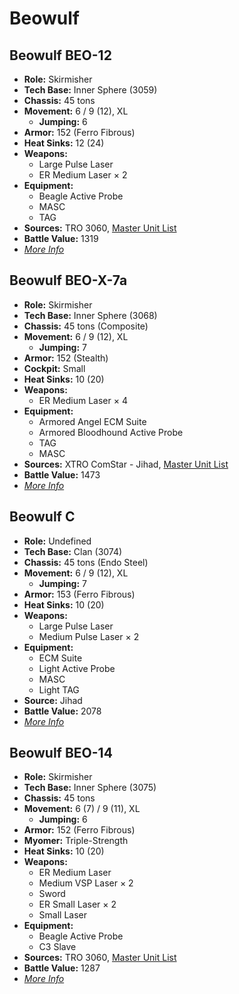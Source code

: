 # Beowulf
## Beowulf BEO-12
- **Role:** Skirmisher
- **Tech Base:** Inner Sphere (3059)
- **Chassis:** 45 tons
- **Movement:** 6 / 9 (12), XL
  - **Jumping:** 6
- **Armor:** 152 (Ferro Fibrous)
- **Heat Sinks:** 12 (24)
- **Weapons:**
  - Large Pulse Laser
  - ER Medium Laser × 2
- **Equipment:**
  - Beagle Active Probe
  - MASC
  - TAG
- **Sources:** TRO 3060, [Master Unit List](http://masterunitlist.info/Unit/Details/327/beowulf-beo-12)
- **Battle Value:** 1319
- [*More Info*](beowulf/beowulf_beo-12.md)

## Beowulf BEO-X-7a
- **Role:** Skirmisher
- **Tech Base:** Inner Sphere (3068)
- **Chassis:** 45 tons (Composite)
- **Movement:** 6 / 9 (12), XL
  - **Jumping:** 7
- **Armor:** 152 (Stealth)
- **Cockpit:** Small
- **Heat Sinks:** 10 (20)
- **Weapons:**
  - ER Medium Laser × 4
- **Equipment:**
  - Armored Angel ECM Suite
  - Armored Bloodhound Active Probe
  - TAG
  - MASC
- **Sources:** XTRO ComStar - Jihad, [Master Unit List](http://masterunitlist.info/Unit/Details/5548/beowulf-beo-x-7a)
- **Battle Value:** 1473
- [*More Info*](beowulf/beowulf_beo-x-7a.md)

## Beowulf C
- **Role:** Undefined
- **Tech Base:** Clan (3074)
- **Chassis:** 45 tons (Endo Steel)
- **Movement:** 6 / 9 (12), XL
  - **Jumping:** 7
- **Armor:** 153 (Ferro Fibrous)
- **Heat Sinks:** 10 (20)
- **Weapons:**
  - Large Pulse Laser
  - Medium Pulse Laser × 2
- **Equipment:**
  - ECM Suite
  - Light Active Probe
  - MASC
  - Light TAG
- **Source:** Jihad
- **Battle Value:** 2078
- [*More Info*](beowulf/beowulf_c.md)

## Beowulf BEO-14
- **Role:** Skirmisher
- **Tech Base:** Inner Sphere (3075)
- **Chassis:** 45 tons
- **Movement:** 6 (7) / 9 (11), XL
  - **Jumping:** 6
- **Armor:** 152 (Ferro Fibrous)
- **Myomer:** Triple-Strength
- **Heat Sinks:** 10 (20)
- **Weapons:**
  - ER Medium Laser
  - Medium VSP Laser × 2
  - Sword
  - ER Small Laser × 2
  - Small Laser
- **Equipment:**
  - Beagle Active Probe
  - C3 Slave
- **Sources:** TRO 3060, [Master Unit List](http://masterunitlist.info/Unit/Details/328/beowulf-beo-14)
- **Battle Value:** 1287
- [*More Info*](beowulf/beowulf_beo-14.md)

